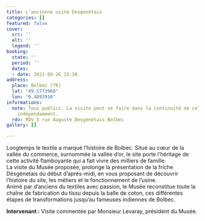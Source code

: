 ```yaml
---
title: L’ancienne usine Desgenétais
categories: []
featured: false
cover:
  src: ''
  alt: ''
  legend: ''
booking:
  state: ''
  period: ''
  dates:
  - date: 2021-09-26 15:30
address:
  place: Bolbec (76)
  lat: "49.5773968"
  lon: "0.4893916"
informations:
  note: Tous publics. La visite peut se faire dans la continuité de celle de 14h ou
    indépendamment.
  rdv: RDV 5 rue Auguste Desgenétais Bolbec
gallery: []

---
```

Longtemps le textile a marqué l’histoire de Bolbec. Situé au cœur de la vallée du commerce, surnommée la vallée d’or, le site porte l’héritage de cette activité flamboyante qui a fait vivre des milliers de famille.  
 La visite du Musée proposée, prolonge la présentation de la friche Désgénetais du début d’après-midi, en vous proposant de découvrir l’histoire du site, les métiers et le fonctionnement de l’usine.  
 Animé par d’anciens du textiles avec passion, le Musée reconstitue toute la chaîne de fabrication du tissu depuis la balle de coton, ces différentes étapes de transformations jusqu’au fameuses indiennes de Bolbec.

**Intervenant :** Visite commentée par Monsieur Levaray, président du Musée.